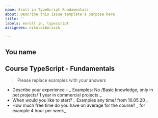 ```yaml
---
name: Eroll in TypeScript Fundamentals
about: Describe this issue template's purpose here.
title: ''
labels: enroll in, typescript
assignees: nikolaiborisik

---
```


## You name
## Course TypeScript - Fundamentals

> Please replace examples with your answers

- Describe your experience - _ Examples: No /Basic knowledge,  only in pet projects/ 1 year in commercial projects _
- When would you like to start? _ Examples any time/ from 10.05.20 _
- How much free time do you have on average for the course? _ for example 4 hour per week_
